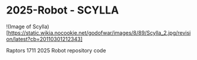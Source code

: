 # 2025-Robot - SCYLLA
!(Image of Scylla)[https://static.wikia.nocookie.net/godofwar/images/8/89/Scylla_2.jpg/revision/latest?cb=20110301212343]

Raptors 1711 2025 Robot repository code
